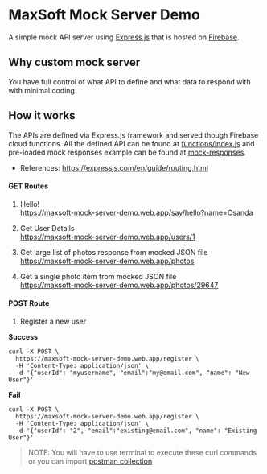 # MaxSoft Mock Server Demo
A simple mock API server using [Express.js](https://expressjs.com/) that is hosted on [Firebase](https://firebase.google.com/).

## Why custom mock server
You have full control of what API to define and what data to respond with with minimal coding.

## How it works
The APIs are defined via Express.js framework and served though Firebase cloud functions. All the defined API can be found at [functions/index.js](https://github.com/osandadeshan/maxsoft-mock-server-demo/blob/master/functions/index.js) and pre-loaded mock responses example can be found at [mock-responses](https://github.com/osandadeshan/maxsoft-mock-server-demo/tree/master/functions/mock-responses).

* References: https://expressjs.com/en/guide/routing.html

#### GET Routes
1. Hello! \
https://maxsoft-mock-server-demo.web.app/say/hello?name=Osanda

2. Get User Details \
https://maxsoft-mock-server-demo.web.app/users/1

3. Get large list of photos response from mocked JSON file \
https://maxsoft-mock-server-demo.web.app/photos

4. Get a single photo item from mocked JSON file \
https://maxsoft-mock-server-demo.web.app/photos/29647

#### POST Route
1. Register a new user

**Success**
```
curl -X POST \
  https://maxsoft-mock-server-demo.web.app/register \
  -H 'Content-Type: application/json' \
  -d '{"userId": "myusername", "email":"my@email.com", "name": "New User"}'
```

**Fail**
```
curl -X POST \
  https://maxsoft-mock-server-demo.web.app/register \
  -H 'Content-Type: application/json' \
  -d '{"userId": "2", "email":"existing@email.com", "name": "Existing User"}'
```

> NOTE: You will have to use terminal to execute these curl commands or you can import [postman collection](https://www.getpostman.com/collections/4414bc745e79aedb2173)
